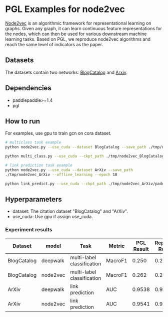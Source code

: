 # PGL Examples for node2vec
[Node2vec](https://cs.stanford.edu/~jure/pubs/node2vec-kdd16.pdf) is an algorithmic framework for representational learning on graphs. Given any graph, it can learn continuous feature representations for the nodes, which can then be used for various downstream machine learning tasks. Based on PGL, we reproduce node2vec algorithms and reach the same level of indicators as the paper.
## Datasets
The datasets contain two networks: [BlogCatalog](http://socialcomputing.asu.edu/datasets/BlogCatalog3) and [Arxiv](http://snap.stanford.edu/data/ca-AstroPh.html). 
## Dependencies
- paddlepaddle>=1.4
- pgl

## How to run

For examples, use gpu to train gcn on cora dataset.
```sh
# multiclass task example
python node2vec.py --use_cuda --dataset BlogCatalog --save_path ./tmp/node2vec_BlogCatalog/ --offline_learning --epoch 400

python multi_class.py --use_cuda --ckpt_path ./tmp/node2vec_BlogCatalog/paddle_model --epoch 1000

# link prediction task example
python node2vec.py --use_cuda --dataset ArXiv --save_path
./tmp/node2vec_ArXiv --offline_learning --epoch 10

python link_predict.py --use_cuda --ckpt_path ./tmp/node2vec_ArXiv/paddle_model --epoch 400
```

## Hyperparameters
- dataset: The citation dataset "BlogCatalog" and "ArXiv".
- use_cuda: Use gpu if assign use_cuda. 

### Experiment results
Dataset|model|Task|Metric|PGL Result|Reported Result 
--|--|--|--|--|--
BlogCatalog|deepwalk|multi-label classification|MacroF1|0.250|0.211
BlogCatalog|node2vec|multi-label classification|MacroF1|0.262|0.258
ArXiv|deepwalk|link prediction|AUC|0.9538|0.9340
ArXiv|node2vec|link prediction|AUC|0.9541|0.9366
